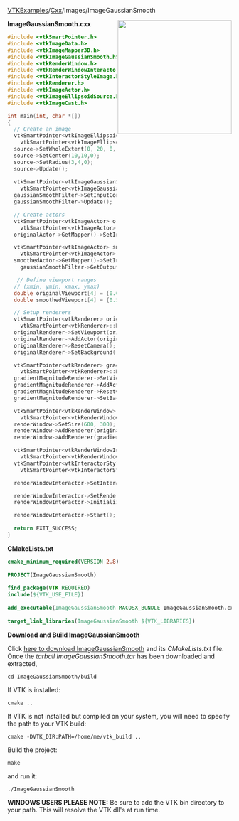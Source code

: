 [VTKExamples](/home/)/[Cxx](/Cxx)/Images/ImageGaussianSmooth

<img align="right" src="https://github.com/lorensen/VTKExamples/blob/gh-pages/Testing/Baseline/Images/TestImageGaussianSmooth.png?raw=true" width="256" />

**ImageGaussianSmooth.cxx**
```c++
#include <vtkSmartPointer.h>
#include <vtkImageData.h>
#include <vtkImageMapper3D.h>
#include <vtkImageGaussianSmooth.h>
#include <vtkRenderWindow.h>
#include <vtkRenderWindowInteractor.h>
#include <vtkInteractorStyleImage.h>
#include <vtkRenderer.h>
#include <vtkImageActor.h>
#include <vtkImageEllipsoidSource.h>
#include <vtkImageCast.h>

int main(int, char *[])
{
  // Create an image
  vtkSmartPointer<vtkImageEllipsoidSource> source =
    vtkSmartPointer<vtkImageEllipsoidSource>::New();
  source->SetWholeExtent(0, 20, 0, 20, 0, 0);
  source->SetCenter(10,10,0);
  source->SetRadius(3,4,0);
  source->Update();
  
  vtkSmartPointer<vtkImageGaussianSmooth> gaussianSmoothFilter = 
    vtkSmartPointer<vtkImageGaussianSmooth>::New();
  gaussianSmoothFilter->SetInputConnection(source->GetOutputPort());
  gaussianSmoothFilter->Update();

  // Create actors
  vtkSmartPointer<vtkImageActor> originalActor =
    vtkSmartPointer<vtkImageActor>::New();
  originalActor->GetMapper()->SetInputConnection(source->GetOutputPort());

  vtkSmartPointer<vtkImageActor> smoothedActor =
    vtkSmartPointer<vtkImageActor>::New();
  smoothedActor->GetMapper()->SetInputConnection(
    gaussianSmoothFilter->GetOutputPort());

   // Define viewport ranges
  // (xmin, ymin, xmax, ymax)
  double originalViewport[4] = {0.0, 0.0, 0.5, 1.0};
  double smoothedViewport[4] = {0.5, 0.0, 1.0, 1.0};

  // Setup renderers
  vtkSmartPointer<vtkRenderer> originalRenderer =
    vtkSmartPointer<vtkRenderer>::New();
  originalRenderer->SetViewport(originalViewport);
  originalRenderer->AddActor(originalActor);
  originalRenderer->ResetCamera();
  originalRenderer->SetBackground(.4, .5, .6);

  vtkSmartPointer<vtkRenderer> gradientMagnitudeRenderer =
    vtkSmartPointer<vtkRenderer>::New();
  gradientMagnitudeRenderer->SetViewport(smoothedViewport);
  gradientMagnitudeRenderer->AddActor(smoothedActor);
  gradientMagnitudeRenderer->ResetCamera();
  gradientMagnitudeRenderer->SetBackground(.4, .5, .7);

  vtkSmartPointer<vtkRenderWindow> renderWindow =
    vtkSmartPointer<vtkRenderWindow>::New();
  renderWindow->SetSize(600, 300);
  renderWindow->AddRenderer(originalRenderer);
  renderWindow->AddRenderer(gradientMagnitudeRenderer);

  vtkSmartPointer<vtkRenderWindowInteractor> renderWindowInteractor =
    vtkSmartPointer<vtkRenderWindowInteractor>::New();
  vtkSmartPointer<vtkInteractorStyleImage> style =
    vtkSmartPointer<vtkInteractorStyleImage>::New();

  renderWindowInteractor->SetInteractorStyle(style);

  renderWindowInteractor->SetRenderWindow(renderWindow);
  renderWindowInteractor->Initialize();

  renderWindowInteractor->Start();
  
  return EXIT_SUCCESS;
}
```
**CMakeLists.txt**
```cmake
cmake_minimum_required(VERSION 2.8)
 
PROJECT(ImageGaussianSmooth)
 
find_package(VTK REQUIRED)
include(${VTK_USE_FILE})
 
add_executable(ImageGaussianSmooth MACOSX_BUNDLE ImageGaussianSmooth.cxx)
 
target_link_libraries(ImageGaussianSmooth ${VTK_LIBRARIES})
```

**Download and Build ImageGaussianSmooth**

Click [here to download ImageGaussianSmooth](https://github.com/lorensen/VTKWikiExamplesTarballs/raw/master/ImageGaussianSmooth.tar) and its *CMakeLists.txt* file.
Once the *tarball ImageGaussianSmooth.tar* has been downloaded and extracted,
```
cd ImageGaussianSmooth/build 
```
If VTK is installed:
```
cmake ..
```
If VTK is not installed but compiled on your system, you will need to specify the path to your VTK build:
```
cmake -DVTK_DIR:PATH=/home/me/vtk_build ..
```
Build the project:
```
make
```
and run it:
```
./ImageGaussianSmooth
```
**WINDOWS USERS PLEASE NOTE:** Be sure to add the VTK bin directory to your path. This will resolve the VTK dll's at run time.

